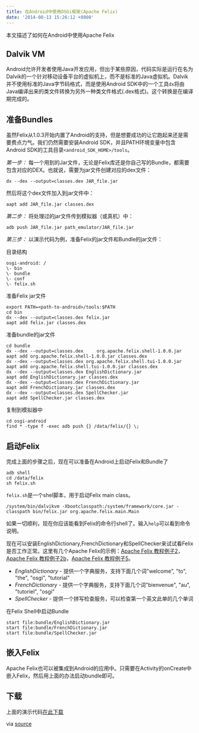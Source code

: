 ```yaml
---
title: 在Android中使用OSGi框架(Apache Felix)
date: '2014-08-13 15:26:12 +0800'
---
```

本文描述了如何在Android中使用Apache Felix

## Dalvik VM
Android允许开发者使用Java开发应用，但出于某些原因，代码实际是运行在名为Dalvik的一个针对移动设备平台的虚拟机上，而不是标准的Java虚拟机。Dalvik并不使用标准的Java字节码格式，而是使用Android SDK中的一个工具`dx`将由Java编译出来的类文件转换为另外一种类文件格式(.dex格式)。这个转换是在编译期完成的。

## 准备Bundles
虽然Felix从1.0.3开始内置了Android的支持，但是想要成功的让它跑起来还是需要费点力气。我们仍然需要安装Android SDK，并且PATH环境变量中包含Android SDK的工具目录`<android_SDK_HOME>/tools`。

*第一步：* 每一个用到的Jar文件，无论是Felix库还是你自己写的Bundle，都需要包含对应的DEX。也就说，需要为jar文件创建对应的dex文件：

    dx --dex --output=classes.dex JAR_file.jar

然后将这个dex文件加入到jar文件中：

    aapt add JAR_file.jar classes.dex

*第二步：* 将处理过的jar文件传到模拟器（或真机）中：

    adb push JAR_file.jar path_emulator/JAR_file.jar

*第三步：* 以演示代码为例，准备Felix的jar文件和Bundle的jar文件：

目录结构

    osgi-android: /
    \- bin
    \- bundle
    \- conf
    \- felix.sh

准备Felix jar文件

    export PATH=<path-to-android>/tools:$PATH
    cd bin
    dx --dex --output=classes.dex felix.jar
    aapt add felix.jar classes.dex

准备bundle的jar文件

    cd bundle
    dx --dex --output=classes.dex     org.apache.felix.shell-1.0.0.jar
    aapt add org.apache.felix.shell-1.0.0.jar classes.dex
    dx --dex --output=classes.dex org.apache.felix.shell.tui-1.0.0.jar
    aapt add org.apache.felix.shell.tui-1.0.0.jar classes.dex
    dx --dex --output=classes.dex EnglishDictionary.jar
    aapt add EnglishDictionary.jar classes.dex
    dx --dex --output=classes.dex FrenchDictionary.jar
    aapt add FrenchDictionary.jar classes.dex
    dx --dex --output=classes.dex SpellChecker.jar
    aapt add SpellChecker.jar classes.dex

复制到模拟器中

    cd osgi-android
    find * -type f -exec adb push {} /data/felix/{} \;

## 启动Felix

完成上面的步骤之后，现在可以准备在Android上启动Felix和Bundle了

    adb shell
    cd /data/felix
    sh felix.sh

`felix.sh`是一个shel脚本，用于启动Felix main class。

    /system/bin/dalvikvm -Xbootclasspath:/system/framework/core.jar -classpath bin/felix.jar org.apache.felix.main.Main

如果一切顺利，现在你应该能看到Felix的命令行shell了。输入`help`可以看到命令说明。

现在可以安装EnglishDictionary,FrenchDictionary和SpellChecker来试试看Felix是否工作正常。这里有几个Apache Felix的示例：[Apache Felix 教程例子2](http://felix.apache.org/site/apache-felix-tutorial-example-2.html)，[Apache Felix 教程例子2b](http://felix.apache.org/site/apache-felix-tutorial-example-2b.html)，[Apache Felix 教程例子5](http://felix.apache.org/site/apache-felix-tutorial-example-5.html)。

- *EnglishDictionary* - 提供一个字典服务，支持下面几个词"welcome", "to", "the", "osgi", "tutorial"
- *FrenchDictionary* -  提供一个字典服务，支持下面几个词"bienvenue", "au", "tutoriel", "osgi"
- *SpellChecker* - 提供一个拼写检查服务，可以检查第一个英文此单的几个单词

在Felix Shell中启动Bundle

    start file:bundle/EnglishDictionary.jar
    start file:bundle/FrenchDictionary.jar
    start file:bundle/SpellChecker.jar

## 嵌入Felix

Apache Felix也可以被集成到Android的应用中。只需要在Activity的onCreate中嵌入Felix，然后用上面的办法启动bundle即可。

## 下载

上面的演示代码[在此下载](http://felix.apache.org/site/documentation.data/osgi-android%20-%20felix%201.4,%20android%20SDK%201.0.zip)

via [source](http://felix.apache.org/site/apache-felix-framework-and-google-android.html)

